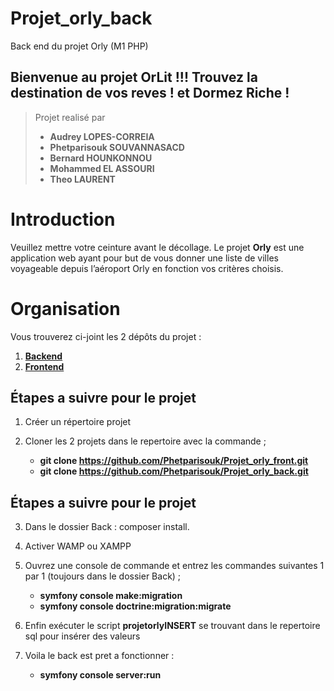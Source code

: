 # Projet_orly_back
Back end du projet Orly (M1 PHP)

## Bienvenue au projet OrLit !!! Trouvez la destination de vos reves ! et Dormez Riche !

> Projet realisé par 
> * **Audrey LOPES-CORREIA**
> * **Phetparisouk SOUVANNASACD**
>  * **Bernard HOUNKONNOU**
>  * **Mohammed EL ASSOURI** 
>  * **Theo LAURENT**

# Introduction
Veuillez mettre votre ceinture avant le décollage.
Le projet **Orly** est une application web ayant pour but de vous donner une liste de villes voyageable depuis l’aéroport Orly en fonction vos critères choisis.


# Organisation

Vous trouverez ci-joint les 2 dépôts du projet :

 1. **[Backend](https://github.com/Phetparisouk/Projet_orly_back)**
 2. **[Frontend](https://github.com/Phetparisouk/Projet_orly_front)**


## Étapes a suivre pour le projet

 1. Créer un répertoire projet 
 
 2. Cloner les 2 projets dans le repertoire avec la commande ;
	 * **git clone https://github.com/Phetparisouk/Projet_orly_front.git**
	 * **git clone https://github.com/Phetparisouk/Projet_orly_back.git**

## Étapes a suivre pour le projet

 3. Dans le dossier Back : composer install.
 
 4. Activer WAMP ou XAMPP
 
 5. Ouvrez une console de commande et entrez les commandes suivantes 1 par 1 (toujours dans le dossier Back) ;
	* **symfony console make:migration**
	* **symfony console doctrine:migration:migrate**
	
6. Enfin exécuter le script **projetorlyINSERT** se trouvant dans le repertoire sql pour insérer des valeurs


7. Voila le back est pret a fonctionner :
	* **symfony console server:run**

